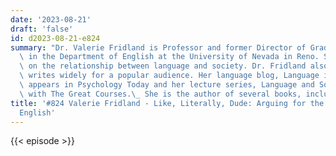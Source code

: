 ```yaml
---
date: '2023-08-21'
draft: 'false'
id: d2023-08-21-e824
summary: "Dr. Valerie Fridland is Professor and former Director of Graduate Studies\
  \ in the Department of English at the University of Nevada in Reno. She is an expert\
  \ on the relationship between language and society. Dr. Fridland also speaks and\
  \ writes widely for a popular audience. Her language blog, Language in the Wild,\
  \ appears in Psychology Today and her lecture series, Language and Society, is featured\
  \ with The Great Courses.\_ She is the author of several books, including"
title: '#824 Valerie Fridland - Like, Literally, Dude: Arguing for the Good in Bad
  English'
---
```

{{< episode >}}
